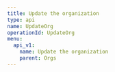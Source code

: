 ```yaml
---
title: Update the organization
type: api
name: UpdateOrg
operationId: UpdateOrg
menu:
  api_v1:
    name: Update the organization
    parent: Orgs
---
```

